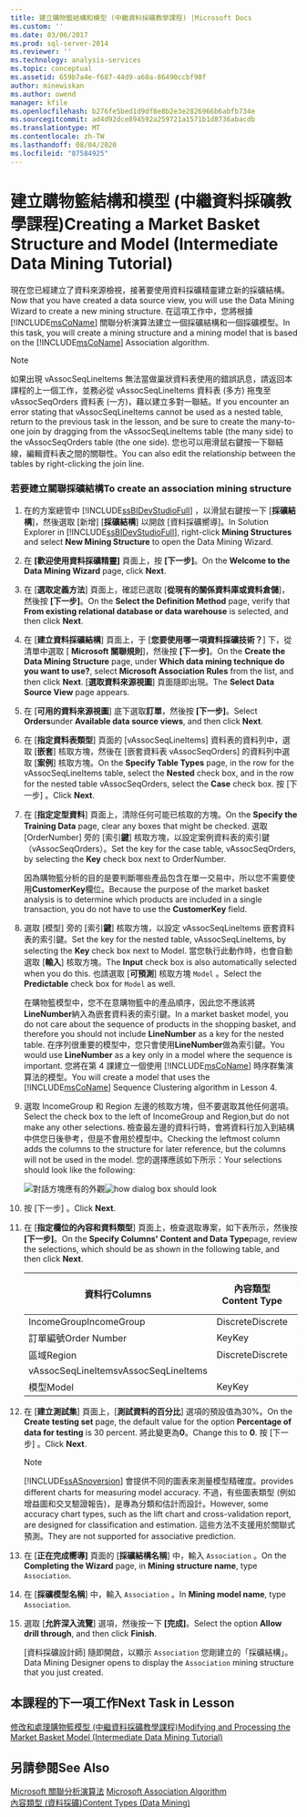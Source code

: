 ```yaml
---
title: 建立購物籃結構和模型 (中繼資料採礦教學課程) |Microsoft Docs
ms.custom: ''
ms.date: 03/06/2017
ms.prod: sql-server-2014
ms.reviewer: ''
ms.technology: analysis-services
ms.topic: conceptual
ms.assetid: 659b7a4e-f687-44d9-a60a-86490ccbf90f
author: minewiskan
ms.author: owend
manager: kfile
ms.openlocfilehash: b276fe5bed1d9df8e8b2e3e2826966b6abfb734e
ms.sourcegitcommit: ad4d92dce894592a259721a1571b1d8736abacdb
ms.translationtype: MT
ms.contentlocale: zh-TW
ms.lasthandoff: 08/04/2020
ms.locfileid: "87584925"
---
```

# <a name="creating-a-market-basket-structure-and-model-intermediate-data-mining-tutorial"></a><span data-ttu-id="54d61-102">建立購物籃結構和模型 (中繼資料採礦教學課程)</span><span class="sxs-lookup"><span data-stu-id="54d61-102">Creating a Market Basket Structure and Model (Intermediate Data Mining Tutorial)</span></span>
  <span data-ttu-id="54d61-103">現在您已經建立了資料來源檢視，接著要使用資料採礦精靈建立新的採礦結構。</span><span class="sxs-lookup"><span data-stu-id="54d61-103">Now that you have created a data source view, you will use the Data Mining Wizard to create a new mining structure.</span></span> <span data-ttu-id="54d61-104">在這項工作中，您將根據 [!INCLUDE[msCoName](../includes/msconame-md.md)] 關聯分析演算法建立一個採礦結構和一個採礦模型。</span><span class="sxs-lookup"><span data-stu-id="54d61-104">In this task, you will create a mining structure and a mining model that is based on the [!INCLUDE[msCoName](../includes/msconame-md.md)] Association algorithm.</span></span>  
  
> [!NOTE]  
>  <span data-ttu-id="54d61-105">如果出現 vAssocSeqLineItems 無法當做巢狀資料表使用的錯誤訊息，請返回本課程的上一個工作，並務必從 vAssocSeqLineItems 資料表 (多方) 拖曳至 vAssocSeqOrders 資料表 (一方)，藉以建立多對一聯結。</span><span class="sxs-lookup"><span data-stu-id="54d61-105">If you encounter an error stating that vAssocSeqLineItems cannot be used as a nested table, return to the previous task in the lesson, and be sure to create the many-to-one join by dragging from the vAssocSeqLineItems table (the many side) to the vAssocSeqOrders table (the one side).</span></span> <span data-ttu-id="54d61-106">您也可以用滑鼠右鍵按一下聯結線，編輯資料表之間的關聯性。</span><span class="sxs-lookup"><span data-stu-id="54d61-106">You can also edit the relationship between the tables by right-clicking the join line.</span></span>  
  
### <a name="to-create-an-association-mining-structure"></a><span data-ttu-id="54d61-107">若要建立關聯採礦結構</span><span class="sxs-lookup"><span data-stu-id="54d61-107">To create an association mining structure</span></span>  
  
1.  <span data-ttu-id="54d61-108">在的方案總管中 [!INCLUDE[ssBIDevStudioFull](../includes/ssbidevstudiofull-md.md)] ，以滑鼠右鍵按一下 [**採礦結構**]，然後選取 [新增] [**採礦結構**] 以開啟 [資料採礦嚮導]。</span><span class="sxs-lookup"><span data-stu-id="54d61-108">In Solution Explorer in [!INCLUDE[ssBIDevStudioFull](../includes/ssbidevstudiofull-md.md)], right-click **Mining Structures** and select **New Mining Structure** to open the Data Mining Wizard.</span></span>  
  
2.  <span data-ttu-id="54d61-109">在 **[歡迎使用資料採礦精靈]** 頁面上，按 **[下一步]**。</span><span class="sxs-lookup"><span data-stu-id="54d61-109">On the **Welcome to the Data Mining Wizard** page, click **Next**.</span></span>  
  
3.  <span data-ttu-id="54d61-110">在 [**選取定義方法**] 頁面上，確認已選取 [**從現有的關係資料庫或資料倉儲**]，然後按 **[下一步]**。</span><span class="sxs-lookup"><span data-stu-id="54d61-110">On the **Select the Definition Method** page, verify that **From existing relational database or data warehouse** is selected, and then click **Next**.</span></span>  
  
4.  <span data-ttu-id="54d61-111">在 [**建立資料採礦結構**] 頁面上，于 [**您要使用哪一項資料採礦技術？**] 下，從清單中選取 [ **Microsoft 關聯規則**]，然後按 **[下一步]**。</span><span class="sxs-lookup"><span data-stu-id="54d61-111">On the **Create the Data Mining Structure** page, under **Which data mining technique do you want to use?**, select **Microsoft Association Rules** from the list, and then click **Next**.</span></span> <span data-ttu-id="54d61-112">[**選取資料來源視圖**] 頁面隨即出現。</span><span class="sxs-lookup"><span data-stu-id="54d61-112">The **Select Data Source View** page appears.</span></span>  
  
5.  <span data-ttu-id="54d61-113">在 [**可用的資料來源視圖**] 底下選取**訂單**，然後按 **[下一步]**。</span><span class="sxs-lookup"><span data-stu-id="54d61-113">Select **Orders**under **Available data source views**, and then click **Next**.</span></span>  
  
6.  <span data-ttu-id="54d61-114">在 [**指定資料表類型**] 頁面的 [vAssocSeqLineItems] 資料表的資料列中，選取 [**嵌套**] 核取方塊，然後在 [嵌套資料表 vAssocSeqOrders] 的資料列中選取 [**案例**] 核取方塊。</span><span class="sxs-lookup"><span data-stu-id="54d61-114">On the **Specify Table Types** page, in the row for the vAssocSeqLineItems table, select the **Nested** check box, and in the row for the nested table vAssocSeqOrders, select the **Case** check box.</span></span> <span data-ttu-id="54d61-115">按 [下一步] 。</span><span class="sxs-lookup"><span data-stu-id="54d61-115">Click **Next**.</span></span>  
  
7.  <span data-ttu-id="54d61-116">在 [**指定定型資料**] 頁面上，清除任何可能已核取的方塊。</span><span class="sxs-lookup"><span data-stu-id="54d61-116">On the **Specify the Training Data** page, clear any boxes that might be checked.</span></span> <span data-ttu-id="54d61-117">選取 [OrderNumber] 旁的 [索引**鍵**] 核取方塊，以設定案例資料表的索引鍵（vAssocSeqOrders）。</span><span class="sxs-lookup"><span data-stu-id="54d61-117">Set the key for the case table, vAssocSeqOrders, by selecting the **Key** check box next to OrderNumber.</span></span>  
  
     <span data-ttu-id="54d61-118">因為購物籃分析的目的是要判斷哪些產品包含在單一交易中，所以您不需要使用**CustomerKey**欄位。</span><span class="sxs-lookup"><span data-stu-id="54d61-118">Because the purpose of the market basket analysis is to determine which products are included in a single transaction, you do not have to use the **CustomerKey** field.</span></span>  
  
8.  <span data-ttu-id="54d61-119">選取 [模型] 旁的 [索引**鍵**] 核取方塊，以設定 vAssocSeqLineItems 嵌套資料表的索引鍵。</span><span class="sxs-lookup"><span data-stu-id="54d61-119">Set the key for the nested table, vAssocSeqLineItems, by selecting the **Key** check box next to Model.</span></span> <span data-ttu-id="54d61-120">當您執行此動作時，也會自動選取 [**輸入**] 核取方塊。</span><span class="sxs-lookup"><span data-stu-id="54d61-120">The **Input** check box is also automatically selected when you do this.</span></span> <span data-ttu-id="54d61-121">也請選取 [**可預測**] 核取方塊 `Model` 。</span><span class="sxs-lookup"><span data-stu-id="54d61-121">Select the **Predictable** check box for `Model` as well.</span></span>  
  
     <span data-ttu-id="54d61-122">在購物籃模型中，您不在意購物籃中的產品順序，因此您不應該將**LineNumber**納入為嵌套資料表的索引鍵。</span><span class="sxs-lookup"><span data-stu-id="54d61-122">In a market basket model, you do not care about the sequence of products in the shopping basket, and therefore you should not include **LineNumber** as a key for the nested table.</span></span> <span data-ttu-id="54d61-123">在序列很重要的模型中，您只會使用**LineNumber**做為索引鍵。</span><span class="sxs-lookup"><span data-stu-id="54d61-123">You would use **LineNumber** as a key only in a model where the sequence is important.</span></span> <span data-ttu-id="54d61-124">您將在第 4 課建立一個使用 [!INCLUDE[msCoName](../includes/msconame-md.md)] 時序群集演算法的模型。</span><span class="sxs-lookup"><span data-stu-id="54d61-124">You will create a model that uses the [!INCLUDE[msCoName](../includes/msconame-md.md)] Sequence Clustering algorithm in Lesson 4.</span></span>  
  
9. <span data-ttu-id="54d61-125">選取 IncomeGroup 和 Region 左邊的核取方塊，但不要選取其他任何選項。</span><span class="sxs-lookup"><span data-stu-id="54d61-125">Select the check box to the left of IncomeGroup and Region,but do not make any other selections.</span></span> <span data-ttu-id="54d61-126">檢查最左邊的資料行時，會將資料行加入到結構中供您日後參考，但是不會用於模型中。</span><span class="sxs-lookup"><span data-stu-id="54d61-126">Checking the leftmost column adds the columns to the structure for later reference, but the columns will not be used in the model.</span></span> <span data-ttu-id="54d61-127">您的選擇應該如下所示：</span><span class="sxs-lookup"><span data-stu-id="54d61-127">Your selections should look like the following:</span></span>  
  
     <span data-ttu-id="54d61-128">![對話方塊應有的外觀](../../2014/tutorials/media/tutorial-configassocmodel.gif "對話方塊應有的外觀")</span><span class="sxs-lookup"><span data-stu-id="54d61-128">![how dialog box should look](../../2014/tutorials/media/tutorial-configassocmodel.gif "how dialog box should look")</span></span>  
  
10. <span data-ttu-id="54d61-129">按 [下一步] 。</span><span class="sxs-lookup"><span data-stu-id="54d61-129">Click **Next**.</span></span>  
  
11. <span data-ttu-id="54d61-130">在 [**指定欄位的內容和資料類型**] 頁面上，檢查選取專案，如下表所示，然後按 **[下一步]**。</span><span class="sxs-lookup"><span data-stu-id="54d61-130">On the **Specify Columns' Content and Data Type**page, review the selections, which should be as shown in the following table, and then click **Next**.</span></span>  
  
    |<span data-ttu-id="54d61-131">資料行</span><span class="sxs-lookup"><span data-stu-id="54d61-131">Columns</span></span>|<span data-ttu-id="54d61-132">內容類型</span><span class="sxs-lookup"><span data-stu-id="54d61-132">Content Type</span></span>|<span data-ttu-id="54d61-133">資料類型</span><span class="sxs-lookup"><span data-stu-id="54d61-133">Data Type</span></span>|  
    |-------------|------------------|---------------|  
    |<span data-ttu-id="54d61-134">IncomeGroup</span><span class="sxs-lookup"><span data-stu-id="54d61-134">IncomeGroup</span></span>|<span data-ttu-id="54d61-135">Discrete</span><span class="sxs-lookup"><span data-stu-id="54d61-135">Discrete</span></span>|<span data-ttu-id="54d61-136">Text</span><span class="sxs-lookup"><span data-stu-id="54d61-136">Text</span></span>|  
    |<span data-ttu-id="54d61-137">訂單編號</span><span class="sxs-lookup"><span data-stu-id="54d61-137">Order Number</span></span>|<span data-ttu-id="54d61-138">Key</span><span class="sxs-lookup"><span data-stu-id="54d61-138">Key</span></span>|<span data-ttu-id="54d61-139">Text</span><span class="sxs-lookup"><span data-stu-id="54d61-139">Text</span></span>|  
    |<span data-ttu-id="54d61-140">區域</span><span class="sxs-lookup"><span data-stu-id="54d61-140">Region</span></span>|<span data-ttu-id="54d61-141">Discrete</span><span class="sxs-lookup"><span data-stu-id="54d61-141">Discrete</span></span>|<span data-ttu-id="54d61-142">Text</span><span class="sxs-lookup"><span data-stu-id="54d61-142">Text</span></span>|  
    |<span data-ttu-id="54d61-143">vAssocSeqLineItems</span><span class="sxs-lookup"><span data-stu-id="54d61-143">vAssocSeqLineItems</span></span>|||  
    |<span data-ttu-id="54d61-144">模型</span><span class="sxs-lookup"><span data-stu-id="54d61-144">Model</span></span>|<span data-ttu-id="54d61-145">Key</span><span class="sxs-lookup"><span data-stu-id="54d61-145">Key</span></span>|<span data-ttu-id="54d61-146">Text</span><span class="sxs-lookup"><span data-stu-id="54d61-146">Text</span></span>|  
  
12. <span data-ttu-id="54d61-147">在 [**建立測試集**] 頁面上，[**測試資料的百分比**] 選項的預設值為30%。</span><span class="sxs-lookup"><span data-stu-id="54d61-147">On the **Create testing set** page, the default value for the option **Percentage of data for testing** is 30 percent.</span></span> <span data-ttu-id="54d61-148">將此變更為**0**。</span><span class="sxs-lookup"><span data-stu-id="54d61-148">Change this to **0**.</span></span> <span data-ttu-id="54d61-149">按 [下一步] 。</span><span class="sxs-lookup"><span data-stu-id="54d61-149">Click **Next**.</span></span>  
  
    > [!NOTE]  
    >  [!INCLUDE[ssASnoversion](../includes/ssasnoversion-md.md)] <span data-ttu-id="54d61-150">會提供不同的圖表來測量模型精確度。</span><span class="sxs-lookup"><span data-stu-id="54d61-150">provides different charts for measuring model accuracy.</span></span> <span data-ttu-id="54d61-151">不過，有些圖表類型 (例如增益圖和交叉驗證報告)，是專為分類和估計而設計。</span><span class="sxs-lookup"><span data-stu-id="54d61-151">However, some accuracy chart types, such as the lift chart and cross-validation report, are designed for classification and estimation.</span></span> <span data-ttu-id="54d61-152">這些方法不支援用於關聯式預測。</span><span class="sxs-lookup"><span data-stu-id="54d61-152">They are not supported for associative prediction.</span></span>  
  
13. <span data-ttu-id="54d61-153">在 [**正在完成嚮導]** 頁面的 [**採礦結構名稱**] 中，輸入 `Association` 。</span><span class="sxs-lookup"><span data-stu-id="54d61-153">On the **Completing the Wizard** page, in **Mining structure name**, type `Association`.</span></span>  
  
14. <span data-ttu-id="54d61-154">在 [**採礦模型名稱**] 中，輸入 `Association` 。</span><span class="sxs-lookup"><span data-stu-id="54d61-154">In **Mining model name**, type `Association`.</span></span>  
  
15. <span data-ttu-id="54d61-155">選取 [**允許深入流覽**] 選項，然後按一下 **[完成]**。</span><span class="sxs-lookup"><span data-stu-id="54d61-155">Select the option **Allow drill through**, and then click **Finish**.</span></span>  
  
     <span data-ttu-id="54d61-156">[資料採礦設計師] 隨即開啟，以顯示 `Association` 您剛建立的「採礦結構」。</span><span class="sxs-lookup"><span data-stu-id="54d61-156">Data Mining Designer opens to display the `Association` mining structure that you just created.</span></span>  
  
## <a name="next-task-in-lesson"></a><span data-ttu-id="54d61-157">本課程的下一項工作</span><span class="sxs-lookup"><span data-stu-id="54d61-157">Next Task in Lesson</span></span>  
 [<span data-ttu-id="54d61-158">修改和處理購物籃模型 &#40;中繼資料採礦教學課程&#41;</span><span class="sxs-lookup"><span data-stu-id="54d61-158">Modifying and Processing the Market Basket Model &#40;Intermediate Data Mining Tutorial&#41;</span></span>](../../2014/tutorials/modify-process-market-basket-model-intermediate-data-mining-tutorial.md)  
  
## <a name="see-also"></a><span data-ttu-id="54d61-159">另請參閱</span><span class="sxs-lookup"><span data-stu-id="54d61-159">See Also</span></span>  
 <span data-ttu-id="54d61-160">[Microsoft 關聯分析演算法](../../2014/analysis-services/data-mining/microsoft-association-algorithm.md) </span><span class="sxs-lookup"><span data-stu-id="54d61-160">[Microsoft Association Algorithm](../../2014/analysis-services/data-mining/microsoft-association-algorithm.md) </span></span>  
 [<span data-ttu-id="54d61-161">內容類型 &#40;資料採礦&#41;</span><span class="sxs-lookup"><span data-stu-id="54d61-161">Content Types &#40;Data Mining&#41;</span></span>](../../2014/analysis-services/data-mining/content-types-data-mining.md)  
  
  
